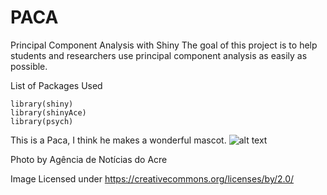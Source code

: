 PACA
====

Principal Component Analysis with Shiny
The goal of this project is to help students and researchers use principal component analysis as easily as possible.

List of Packages Used 
```
library(shiny) 
library(shinyAce) 
library(psych) 
```
This is a Paca, I think he makes a wonderful mascot.
![alt text](http://i.imgur.com/1F8d31l.jpg "This is a Paca")

Photo by Agência de Notícias do Acre

Image Licensed under https://creativecommons.org/licenses/by/2.0/

